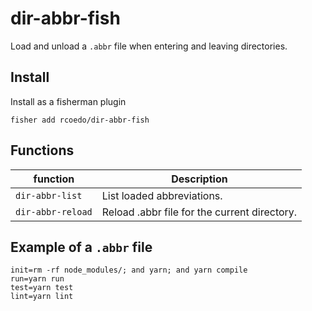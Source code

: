 # dir-abbr-fish

Load and unload a `.abbr` file when entering and leaving directories.

## Install

Install as a fisherman plugin

```
fisher add rcoedo/dir-abbr-fish
```

## Functions

| function                       | Description                                                |
| ------------------------------ | ---------------------------------------------------------- |
| `dir-abbr-list`                | List loaded abbreviations.                                 |
| `dir-abbr-reload`              | Reload .abbr file for the current directory.               |

## Example of a `.abbr` file

```
init=rm -rf node_modules/; and yarn; and yarn compile
run=yarn run
test=yarn test
lint=yarn lint
```
